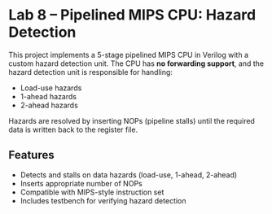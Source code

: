 # Lab 8 – Pipelined MIPS CPU: Hazard Detection

This project implements a 5-stage pipelined MIPS CPU in Verilog with a custom hazard detection unit. The CPU has **no forwarding support**, and the hazard detection unit is responsible for handling:

- Load-use hazards  
- 1-ahead hazards  
- 2-ahead hazards  

Hazards are resolved by inserting NOPs (pipeline stalls) until the required data is written back to the register file.

## Features

- Detects and stalls on data hazards (load-use, 1-ahead, 2-ahead)
- Inserts appropriate number of NOPs
- Compatible with MIPS-style instruction set
- Includes testbench for verifying hazard detection
